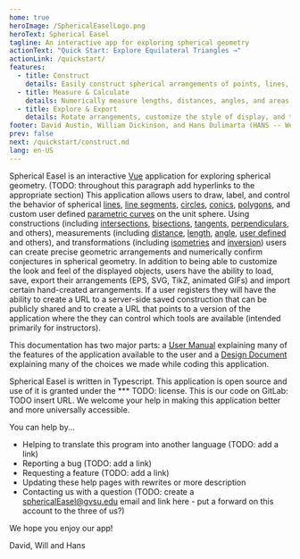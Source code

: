 ```yaml
---
home: true
heroImage: /SphericalEaselLogo.png
heroText: Spherical Easel
tagline: An interactive app for exploring spherical geometry
actionText: "Quick Start: Explore Equilateral Triangles →"
actionLink: /quickstart/
features:
  - title: Construct
    details: Easily construct spherical arrangements of points, lines, line segments, circles, conics, and user defined curves using intersections, tangents, perpendiculars, mappings and more.
  - title: Measure & Calculate
    details: Numerically measure lengths, distances, angles, and areas. Create user defined calculations to explore spherical geometry conjectures.
  - title: Explore & Export
    details: Rotate arrangements, customize the style of display, and then save, load, and export your creations.
footer: David Austin, William Dickinson, and Hans Dulimarta (HANS -- We should talk about author order conventions in CS and Math - and license agreements ?MIT Licensed? | Copyright ©  2002 - present. Do we even need a copyright?
prev: false
next: /quickstart/construct.md
lang: en-US
---
```


Spherical Easel is an interactive [Vue](https://vuejs.org/) application for exploring spherical geometry. (TODO: throughout this paragraph add hyperlinks to the appropriate section) This application allows users to draw, label, and control the behavior of spherical [lines](/tools/basic.html#line), [line segments](/tools/basic.html#line-segment), [circles](/tools/basic.html#circle), [conics](/tools/conic.html), [polygons](/tools/basic.html#polygon-too-hard), and custom user defined [parametric curves](/tools/advanced.html#parametric-curve-user-defined) on the unit sphere. Using constructions (including [intersections](/tools/construction.html#intersection), [bisections](/tools/construction.html#angle-bisector), [tangents](/tools/construction.html#tangent), [perpendiculars](/tools/construction.html#perpendicular), and others), measurements (including [distance](/tools/measurement.html#disance), [length](/tools/measurement.html#length), [angle](/tools/measurement.html#angle), [user defined](/userguide/#left-bottom-region-tools-objects-panel) and others), and transformations (including [isometries](/tools/transformation.html) and [inversion](/tools/transformation.html#create-inversion)) users can create precise geometric arrangements and numerically confirm conjectures in spherical geometry. In addition to being able to customize the look and feel of the displayed objects, users have the ability to load, save, export their arrangements (EPS, SVG, TikZ, animated GIFs) and import certain hand-created arrangements. If a user registers they will have the ability to create a URL to a server-side saved construction that can be publicly shared and to create a URL that points to a version of the application where the they can control which tools are available (intended primarily for instructors).

This documentation has two major parts: a [User Manual](userguide/index.md) explaining many of the features of the application available to the user and a [Design Document](design/index.md) explaining many of the choices we made while coding this application.

Spherical Easel is written in Typescript. This application is open source and use of it is granted under the \*\*\* TODO: license. This is our code on GitLab: TODO insert URL. We welcome your help in making this application better and more universally accessible.

You can help by...

- Helping to translate this program into another language (TODO: add a link)
- Reporting a bug (TODO: add a link)
- Requesting a feature (TODO: add a link)
- Updating these help pages with rewrites or more description
- Contacting us with a question (TODO: create a sphericalEasel@gvsu.edu email and link here - put a forward on this account to the three of us?)

We hope you enjoy our app!

David, Will and Hans
